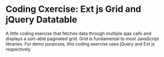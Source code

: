 # Coding Cxercise: Ext js Grid and jQuery Datatable 
A little coding exercise that fetches data through multiple ajax calls and displays a sort-able paginated grid. Grid is fundamental to most JavaScript libraries. For demo purposes, this coding exercise uses jQuery and Ext js respectively
